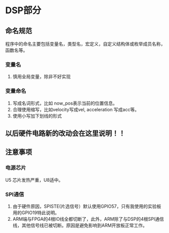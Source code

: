 # DSP部分

## 命名规范
程序中的命名主要包括变量名，类型名，宏定义，自定义结构体或枚举成员名称，函数名等。

### 变量名

1. 慎用全局变量，除非不好实现
### 变量命名
1. 写成名词形式，比如 now_pos表示当前的位置信息。
2. 合理使用缩写，比如velocity写成vel, acceleration 写成acc等。
2. 使用小写加下划线的形式

 

**以后硬件电路新的改动会在这里说明！！**
----
## 注意事项
### 电源芯片
U5 芯片发热严重，U8适中。

### SPI通信
1. 由于硬件原因，SPISTE(片选信号）默认使用GPIO57，只有我使用的实验板用的GPIO19特此说明。
2. ARM端与FPGA的4根IO线全都切断了，此外，ARM除了与DSP的4根SPI通信线，其他信号线已被切断。原因是避免影响到ARM开放板正常工作。